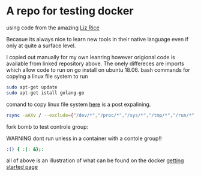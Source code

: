 # A repo for testing docker

using code from the amazing [Liz Rice](https://github.com/lizrice/containers-from-scratch)

Becasue its always nice to learn new tools in their native language even if only at quite a surface level. 

I copied out manually for my own leanring however origional code is available from linked repository above. The onely differeces are imports which allow code to run on go install on ubuntu 18.06.
bash commands for copying a linux file system to run 

```bash
sudo apt-get update
sudo apt-get istall golang-go
```


comand to copy linux file system [here](https://askubuntu.com/questions/1049930/how-to-copy-root-file-system-in-ubuntu) is a post expalining. 

```bash
rsync -aAXv / --exclude={"/dev/*","/proc/*","/sys/*","/tmp/*","/run/*","/mnt/*","/media/*","/lost+found","/home/*"} /vagrant/ubuntu-fs
```

fork bomb to test controle group:

WARNING dont run unless in a container with a contole group!!

```bash
:() { :|: &};:
```
all of above is an illustration of what can be found on the docker [getting started page](https://docs.docker.com/get-started/)



